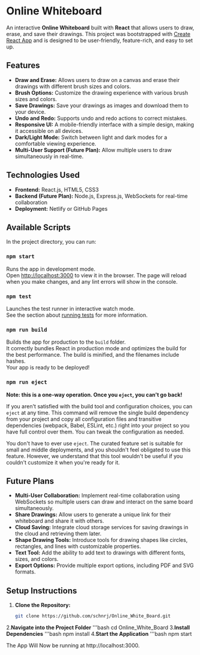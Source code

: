 # Online Whiteboard

An interactive **Online Whiteboard** built with **React** that allows users to draw, erase, and save their drawings. This project was bootstrapped with [Create React App](https://github.com/facebook/create-react-app) and is designed to be user-friendly, feature-rich, and easy to set up.

## Features
- **Draw and Erase:** Allows users to draw on a canvas and erase their drawings with different brush sizes and colors.
- **Brush Options:** Customize the drawing experience with various brush sizes and colors.
- **Save Drawings:** Save your drawings as images and download them to your device.
- **Undo and Redo:** Supports undo and redo actions to correct mistakes.
- **Responsive UI:** A mobile-friendly interface with a simple design, making it accessible on all devices.
- **Dark/Light Mode:** Switch between light and dark modes for a comfortable viewing experience.
- **Multi-User Support (Future Plan):** Allow multiple users to draw simultaneously in real-time.

## Technologies Used
- **Frontend:** React.js, HTML5, CSS3
- **Backend (Future Plan):** Node.js, Express.js, WebSockets for real-time collaboration
- **Deployment:** Netlify or GitHub Pages

## Available Scripts

In the project directory, you can run:

### `npm start`

Runs the app in development mode.\
Open [http://localhost:3000](http://localhost:3000) to view it in the browser. The page will reload when you make changes, and any lint errors will show in the console.

### `npm test`

Launches the test runner in interactive watch mode.\
See the section about [running tests](https://facebook.github.io/create-react-app/docs/running-tests) for more information.

### `npm run build`

Builds the app for production to the `build` folder.\
It correctly bundles React in production mode and optimizes the build for the best performance. The build is minified, and the filenames include hashes.\
Your app is ready to be deployed!

### `npm run eject`

**Note: this is a one-way operation. Once you `eject`, you can't go back!**

If you aren't satisfied with the build tool and configuration choices, you can `eject` at any time. This command will remove the single build dependency from your project and copy all configuration files and transitive dependencies (webpack, Babel, ESLint, etc.) right into your project so you have full control over them. You can tweak the configuration as needed.

You don't have to ever use `eject`. The curated feature set is suitable for small and middle deployments, and you shouldn't feel obligated to use this feature. However, we understand that this tool wouldn't be useful if you couldn't customize it when you're ready for it.

## Future Plans
- **Multi-User Collaboration:** Implement real-time collaboration using WebSockets so multiple users can draw and interact on the same board simultaneously.
- **Share Drawings:** Allow users to generate a unique link for their whiteboard and share it with others.
- **Cloud Saving:** Integrate cloud storage services for saving drawings in the cloud and retrieving them later.
- **Shape Drawing Tools:** Introduce tools for drawing shapes like circles, rectangles, and lines with customizable properties.
- **Text Tool:** Add the ability to add text to drawings with different fonts, sizes, and colors.
- **Export Options:** Provide multiple export options, including PDF and SVG formats.

## Setup Instructions

1. **Clone the Repository:**
   ```bash
   git clone https://github.com/schnrj/Online_White_Board.git
2.**Navigate into the Project Folder**
  '''bash
  cd Online_White_Board
3.**Install Dependencies**
  '''bash
  npm install
4.**Start the Application**
  '''bash
  npm start

The App Will Now be running at http://localhost:3000.
